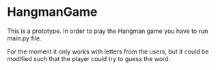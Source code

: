 # HangmanGame

This is a prototype. In order to play the Hangman game you have to run main.py file.

For the moment it only works with letters from the users, but it could be modified such that the player could try to guess the word.
